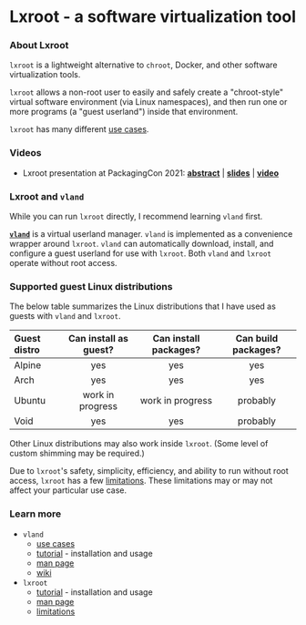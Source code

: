 # Lxroot - a software virtualization tool


### About Lxroot

`lxroot` is a lightweight alternative to `chroot`, Docker, and other software virtualization tools.

`lxroot` allows a non-root user to easily and safely create a "chroot-style" virtual software environment (via Linux namespaces), and then run one or more programs (a "guest userland") inside that environment.

`lxroot` has many different [use cases](https://github.com/parke/lxroot/wiki/use_cases).


### Videos

-  Lxroot presentation at PackagingCon 2021:  [**abstract**](https://pretalx.com/packagingcon-2021/talk/PMPUSW/)  |  [**slides**](https://pretalx.com/media/packagingcon-2021/submissions/PMPUSW/resources/20211110_Lxroot_7ILURuB.pdf)  |  [**video**](https://www.youtube.com/watch?v=1rw7ww0k_mk)


### Lxroot and `vland`

While you can run `lxroot` directly, I recommend learning `vland` first.

[**`vland`**](https://github.com/parke/vland) is a virtual userland manager.  `vland` is implemented as a convenience wrapper around `lxroot`.  `vland` can automatically download, install, and configure a guest userland for use with `lxroot`.  Both `vland` and `lxroot` operate without root access.


###  Supported guest Linux distributions

The below table summarizes the Linux distributions that I have used as guests with `vland` and `lxroot`.  

|  Guest distro  |  Can install as guest?  |  Can install packages?  |  Can build packages?  |
|  :--           |  :-:                    |  :-:                    |  :-:                  |
|  Alpine        |  yes                    |  yes                    |  yes                  |
|  Arch          |  yes                    |  yes                    |  yes                  |
|  Ubuntu        |  work in progress       |  work in progress       |  probably             |
|  Void          |  yes                    |  yes                    |  probably             |

Other Linux distributions may also work inside `lxroot`.  (Some level of custom shimming may be required.)

Due to `lxroot`'s safety, simplicity, efficiency, and ability to run without root access, `lxroot` has a few [limitations](https://github.com/parke/lxroot/wiki/limitations).  These limitations may or may not affect your particular use case.


### Learn more

*  `vland`
   *  [use cases](https://github.com/parke/lxroot/wiki/use_cases)
   *  [tutorial](https://github.com/parke/vland/wiki/tutorial) - installation and usage
   *  [man page](https://github.com/parke/vland/wiki/man_page)
   *  [wiki](https://github.com/parke/lxroot/wiki)
* `lxroot`
   *  [tutorial](https://github.com/parke/lxroot/wiki/tutorial) - installation and usage
   *  [man page](https://github.com/parke/lxroot/wiki/man_page)
   *  [limitations](https://github.com/parke/lxroot/wiki/limitations)
